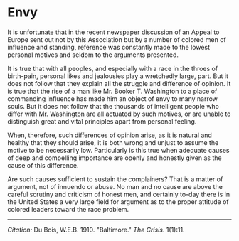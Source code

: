 <!--
title:   Envy
author:  Du Bois, W.E.B.
journal: The Crisis
year:    1911
volume:  1
issue:   3
pages:   16
-->

# Envy

It is unfortunate that in the recent newspaper discussion of an Appeal to Europe sent out not by this Association but by a number of colored men of influence and standing, reference was constantly made to the lowest personal motives and seldom to the arguments presented.

It is true that with all peoples, and especially with a race in the throes of birth-pain, personal likes and jealousies play a wretchedly large, part. But it does not follow that they explain all the struggle and difference of opinion. It is true that the rise of a man like Mr. Booker T. Washington to a place of commanding influence has made him an object of envy to many narrow souls. But it does not follow that the thousands of intelligent people who differ with Mr. Washington are all actuated by such motives, or are unable to distinguish great and vital principles apart from personal feeling.

When, therefore, such differences of opinion arise, as it is natural and healthy that they should arise, it is both wrong and unjust to assume the motive to be necessarily low. Particularly is this true when adequate causes of deep and compelling importance are openly and honestly given as the cause of this difference.

Are such causes sufficient to sustain the complainers? That is a matter of argument, not of innuendo or abuse. No man and no cause are above the careful scrutiny and criticism of honest men, and certainly to-day there is in the United States a very large field for argument as to the proper attitude of colored leaders toward the race problem.

______________
*Citation:* Du Bois, W.E.B. 1910. "Baltimore." *The Crisis*. 1(1):11.